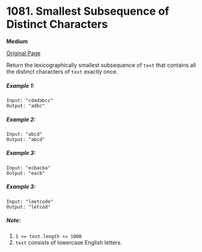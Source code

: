 # 1081. Smallest Subsequence of Distinct Characters

**Medium**

[Original Page](https://leetcode.com/problems/smallest-subsequence-of-distinct-characters/)

Return the lexicographically smallest subsequence of `text` that contains all the distinct characters of `text` exactly once.

##### Example 1:
```
Input: "cdadabcc"
Output: "adbc"
```

##### Example 2:
```
Input: "abcd"
Output: "abcd"
```

##### Example 3:
```
Input: "ecbacba"
Output: "eacb"
```

##### Example 3:
```
Input: "leetcode"
Output: "letcod"
```

##### Note:
1. `1 <= text.length <= 1000`
2. `text` consists of lowercase English letters.
